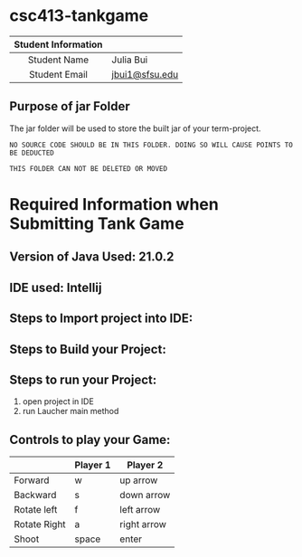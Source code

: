 # csc413-tankgame


| Student Information |                   |
|:-------------------:|-------------------|
|  Student Name       |   Julia Bui       |
|  Student Email      |   jbui1@sfsu.edu  |


## Purpose of jar Folder 
The jar folder will be used to store the built jar of your term-project.

`NO SOURCE CODE SHOULD BE IN THIS FOLDER. DOING SO WILL CAUSE POINTS TO BE DEDUCTED`

`THIS FOLDER CAN NOT BE DELETED OR MOVED`

# Required Information when Submitting Tank Game

## Version of Java Used: 21.0.2

## IDE used: Intellij

## Steps to Import project into IDE:

## Steps to Build your Project:
 
## Steps to run your Project:
 1. open project in IDE
 2. run Laucher main method

## Controls to play your Game:

|               | Player 1 | Player 2    |
|---------------|----------|-------------|
|  Forward      |    w     |  up arrow   |
|  Backward     |    s     | down arrow  |
|  Rotate left  |    f     | left arrow  |
|  Rotate Right |    a     | right arrow |
|  Shoot        |  space   |    enter    |

